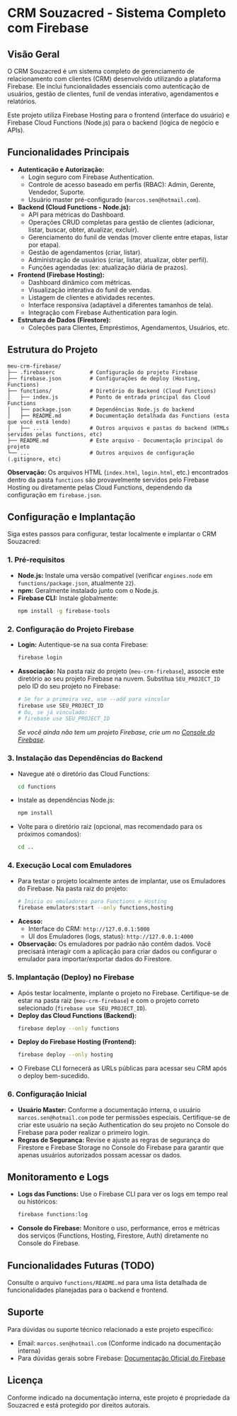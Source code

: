 # CRM Souzacred - Sistema Completo com Firebase

## Visão Geral

O CRM Souzacred é um sistema completo de gerenciamento de relacionamento com clientes (CRM) desenvolvido utilizando a plataforma Firebase. Ele inclui funcionalidades essenciais como autenticação de usuários, gestão de clientes, funil de vendas interativo, agendamentos e relatórios.

Este projeto utiliza Firebase Hosting para o frontend (interface do usuário) e Firebase Cloud Functions (Node.js) para o backend (lógica de negócio e APIs).

## Funcionalidades Principais

*   **Autenticação e Autorização:**
    *   Login seguro com Firebase Authentication.
    *   Controle de acesso baseado em perfis (RBAC): Admin, Gerente, Vendedor, Suporte.
    *   Usuário master pré-configurado (`marcos.sen@hotmail.com`).
*   **Backend (Cloud Functions - Node.js):**
    *   API para métricas do Dashboard.
    *   Operações CRUD completas para gestão de clientes (adicionar, listar, buscar, obter, atualizar, excluir).
    *   Gerenciamento do funil de vendas (mover cliente entre etapas, listar por etapa).
    *   Gestão de agendamentos (criar, listar).
    *   Administração de usuários (criar, listar, atualizar, obter perfil).
    *   Funções agendadas (ex: atualização diária de prazos).
*   **Frontend (Firebase Hosting):**
    *   Dashboard dinâmico com métricas.
    *   Visualização interativa do funil de vendas.
    *   Listagem de clientes e atividades recentes.
    *   Interface responsiva (adaptável a diferentes tamanhos de tela).
    *   Integração com Firebase Authentication para login.
*   **Estrutura de Dados (Firestore):**
    *   Coleções para Clientes, Empréstimos, Agendamentos, Usuários, etc.

## Estrutura do Projeto

```
meu-crm-firebase/
├── .firebaserc           # Configuração do projeto Firebase
├── firebase.json         # Configurações de deploy (Hosting, Functions)
├── functions/            # Diretório do Backend (Cloud Functions)
│   ├── index.js          # Ponto de entrada principal das Cloud Functions
│   ├── package.json      # Dependências Node.js do backend
│   ├── README.md         # Documentação detalhada das Functions (esta que você está lendo)
│   ├── ...               # Outros arquivos e pastas do backend (HTMLs servidos pelas functions, etc)
├── README.md             # Este arquivo - Documentação principal do projeto
└── ...                   # Outros arquivos de configuração (.gitignore, etc)
```
**Observação:** Os arquivos HTML (`index.html`, `login.html`, etc.) encontrados dentro da pasta `functions` são provavelmente servidos pelo Firebase Hosting ou diretamente pelas Cloud Functions, dependendo da configuração em `firebase.json`.

## Configuração e Implantação

Siga estes passos para configurar, testar localmente e implantar o CRM Souzacred:

### 1. Pré-requisitos

*   **Node.js:** Instale uma versão compatível (verificar `engines.node` em `functions/package.json`, atualmente `22`).
*   **npm:** Geralmente instalado junto com o Node.js.
*   **Firebase CLI:** Instale globalmente:
    ```bash
    npm install -g firebase-tools
    ```

### 2. Configuração do Projeto Firebase

*   **Login:** Autentique-se na sua conta Firebase:
    ```bash
    firebase login
    ```
*   **Associação:** Na pasta raiz do projeto (`meu-crm-firebase`), associe este diretório ao seu projeto Firebase na nuvem. Substitua `SEU_PROJECT_ID` pelo ID do seu projeto no Firebase:
    ```bash
    # Se for a primeira vez, use --add para vincular
    firebase use SEU_PROJECT_ID
    # Ou, se já vinculado:
    # firebase use SEU_PROJECT_ID
    ```
    *Se você ainda não tem um projeto Firebase, crie um no [Console do Firebase](https://console.firebase.google.com/).*

### 3. Instalação das Dependências do Backend

*   Navegue até o diretório das Cloud Functions:
    ```bash
    cd functions
    ```
*   Instale as dependências Node.js:
    ```bash
    npm install
    ```
*   Volte para o diretório raiz (opcional, mas recomendado para os próximos comandos):
    ```bash
    cd ..
    ```

### 4. Execução Local com Emuladores

*   Para testar o projeto localmente antes de implantar, use os Emuladores do Firebase. Na pasta raiz do projeto:
    ```bash
    # Inicia os emuladores para Functions e Hosting
    firebase emulators:start --only functions,hosting
    ```
*   **Acesso:**
    *   Interface do CRM: `http://127.0.0.1:5000`
    *   UI dos Emuladores (logs, status): `http://127.0.0.1:4000`
*   **Observação:** Os emuladores por padrão não contêm dados. Você precisará interagir com a aplicação para criar dados ou configurar o emulador para importar/exportar dados do Firestore.

### 5. Implantação (Deploy) no Firebase

*   Após testar localmente, implante o projeto no Firebase. Certifique-se de estar na pasta raiz (`meu-crm-firebase`) e com o projeto correto selecionado (`firebase use SEU_PROJECT_ID`).
*   **Deploy das Cloud Functions (Backend):**
    ```bash
    firebase deploy --only functions
    ```
*   **Deploy do Firebase Hosting (Frontend):**
    ```bash
    firebase deploy --only hosting
    ```
*   O Firebase CLI fornecerá as URLs públicas para acessar seu CRM após o deploy bem-sucedido.

### 6. Configuração Inicial

*   **Usuário Master:** Conforme a documentação interna, o usuário `marcos.sen@hotmail.com` pode ter permissões especiais. Certifique-se de criar este usuário na seção Authentication do seu projeto no Console do Firebase para poder realizar o primeiro login.
*   **Regras de Segurança:** Revise e ajuste as regras de segurança do Firestore e Firebase Storage no Console do Firebase para garantir que apenas usuários autorizados possam acessar os dados.

## Monitoramento e Logs

*   **Logs das Functions:** Use o Firebase CLI para ver os logs em tempo real ou históricos:
    ```bash
    firebase functions:log
    ```
*   **Console do Firebase:** Monitore o uso, performance, erros e métricas dos serviços (Functions, Hosting, Firestore, Auth) diretamente no Console do Firebase.

## Funcionalidades Futuras (TODO)

Consulte o arquivo `functions/README.md` para uma lista detalhada de funcionalidades planejadas para o backend e frontend.

## Suporte

Para dúvidas ou suporte técnico relacionado a este projeto específico:
*   Email: `marcos.sen@hotmail.com` (Conforme indicado na documentação interna)
*   Para dúvidas gerais sobre Firebase: [Documentação Oficial do Firebase](https://firebase.google.com/docs)

## Licença

Conforme indicado na documentação interna, este projeto é propriedade da Souzacred e está protegido por direitos autorais.

